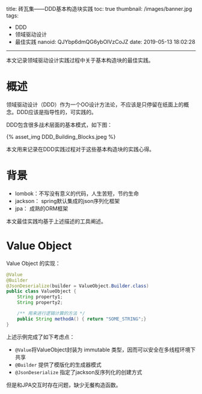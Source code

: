 title: 砖瓦集——DDD基本构造块实践
toc: true
thumbnail: /images/banner.jpg
tags:
  - DDD
  - 领域驱动设计
  - 最佳实践
nanoid: QJYbp6dmQG6ybOlVzCoJZ
date: 2019-05-13 18:02:28
---

本文记录领域驱动设计实践过程中关于基本构造块的最佳实践。
<!-- more -->

# 概述

领域驱动设计（DDD）作为一个OO设计方法论，不应该是只停留在纸面上的概念。DDD应该是指导性的，可实践的。

DDD包含很多战术层面的基本模式，如下图：

{% asset_img DDD_Building_Blocks.jpeg %}

本文用来记录在DDD实践过程对于这些基本构造块的实践心得。

<!-- more -->
# 背景

- lombok：不写没有意义的代码，人生苦短，节约生命
- jackson： spring默认集成的json序列化框架
- jpa： 成熟的ORM框架

本文最佳实践均基于上述描述的工具阐述。

# Value Object

Value Object 的实现：

```java
@Value
@Builder
@JsonDeserialize(builder = ValueObject.Builder.class)
public class ValueObject {
    String property1;
    String property2;

    /** 用来进行逻辑计算的方法 */
    public String methodA() { return "SOME_STRING";}
}
```

上述示例完成了如下考虑点：
- `@Value`将ValueObject封装为 immutable 类型，因而可以安全在多线程环境下共享
- `@Builder` 提供了模版化的生成器模式
- `@JsonDeserialize` 指定了jackson反序列化的创建方式

但是和JPA交互时存在问题，缺少无餐构造函数。